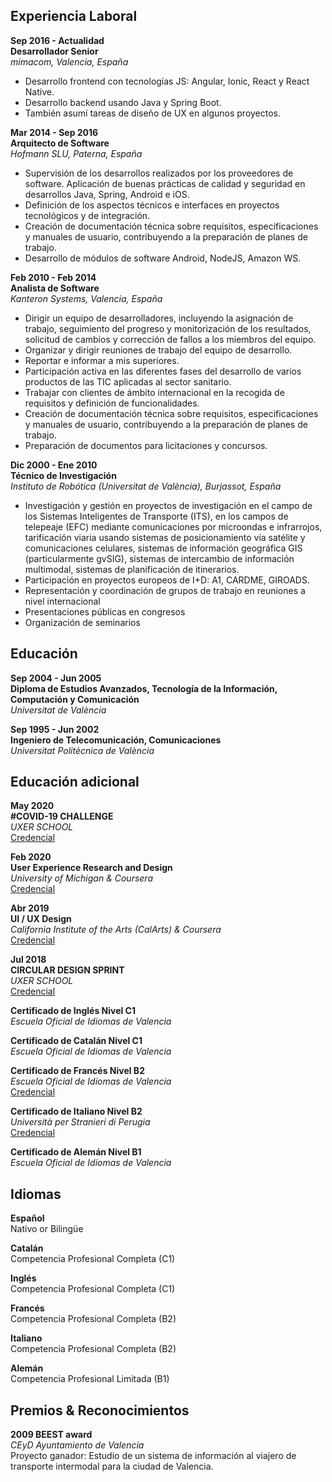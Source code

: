 ## Experiencia Laboral

**Sep 2016 - Actualidad**  
**Desarrollador Senior**  
_mimacom, Valencia, España_

- Desarrollo frontend con tecnologías JS: Angular, Ionic, React y React
  Native.
- Desarrollo backend usando Java y Spring Boot.
- También asumí tareas de diseño de UX en algunos proyectos.

**Mar 2014 - Sep 2016**  
**Arquitecto de Software**  
_Hofmann SLU, Paterna, España_

- Supervisión de los desarrollos realizados por los proveedores de software. Aplicación de buenas prácticas de calidad y seguridad en desarrollos Java, Spring, Android e iOS.
- Definición de los aspectos técnicos e interfaces en proyectos tecnológicos y de integración.
- Creación de documentación técnica sobre requisitos, especificaciones y manuales de usuario, contribuyendo a la preparación de planes de trabajo.
- Desarrollo de módulos de software Android, NodeJS, Amazon WS.

**Feb 2010 - Feb 2014**  
**Analista de Software**  
_Kanteron Systems, Valencia, España_

- Dirigir un equipo de desarrolladores, incluyendo la asignación de trabajo, seguimiento del progreso y monitorización de los resultados, solicitud de cambios y corrección de fallos a los miembros del equipo.
- Organizar y dirigir reuniones de trabajo del equipo de desarrollo.
- Reportar e informar a mis superiores.
- Participación activa en las diferentes fases del desarrollo de varios productos de las TIC aplicadas al sector sanitario.
- Trabajar con clientes de ámbito internacional en la recogida de requisitos y definición de funcionalidades.
- Creación de documentación técnica sobre requisitos, especificaciones y manuales de usuario, contribuyendo a la preparación de planes de trabajo.
- Preparación de documentos para licitaciones y concursos.

**Dic 2000 - Ene 2010**  
**Técnico de Investigación**  
_Instituto de Robótica (Universitat de València), Burjassot, España_

- Investigación y gestión en proyectos de investigación en el campo de los
  Sistemas Inteligentes de Transporte (ITS), en los campos de telepeaje (EFC)
  mediante comunicaciones por microondas e infrarrojos, tarificación viaria
  usando sistemas de posicionamiento vía satélite y comunicaciones celulares,
  sistemas de información geográfica GIS (particularmente gvSIG), sistemas
  de intercambio de información multimodal, sistemas de planificación de
  itinerarios.
- Participación en proyectos europeos de I+D: A1, CARDME, GIROADS.
- Representación y coordinación de grupos de trabajo en reuniones a nivel
  internacional
- Presentaciones públicas en congresos
- Organización de seminarios

## Educación

**Sep 2004 - Jun 2005**  
**Diploma de Estudios Avanzados, Tecnología de la Información, Computación y Comunicación**  
_Universitat de València_

**Sep 1995 - Jun 2002**  
**Ingeniero de Telecomunicación, Comunicaciones**  
_Universitat Politècnica de València_

## Educación adicional

**May 2020**  
**#COVID-19 CHALLENGE**  
_UXER SCHOOL_  
[Credencial](https://www.credential.net/d295142c-616a-45d2-8624-197c21ae9560)

**Feb 2020**  
**User Experience Research and Design**  
_University of Michigan & Coursera_  
[Credencial](https://www.coursera.org/account/accomplishments/specialization/KGXYHU6XPUKF)

**Abr 2019**  
**UI / UX Design**  
_California Institute of the Arts (CalArts) & Coursera_  
[Credencial](https://www.coursera.org/account/accomplishments/specialization/certificate/GGCGKG76M2B3)

**Jul 2018**  
**CIRCULAR DESIGN SPRINT**  
_UXER SCHOOL_  
[Credencial](http://www.uxerschool.com/wp-content/uploads/certificates/CIRCULAR-DESIGN-SPRINT-II-LO-CERTIFICATE-juanguillermo-aldasoro.pdf)

**Certificado de Inglés Nivel C1**  
_Escuela Oficial de Idiomas de Valencia_

**Certificado de Catalán Nivel C1**  
_Escuela Oficial de Idiomas de Valencia_

**Certificado de Francés Nivel B2**  
_Escuela Oficial de Idiomas de Valencia_  
[Credencial](https://drive.google.com/file/d/0B4UMA5fXTkkuYU9TV2VfVl96S3M/view)

**Certificado de Italiano Nivel B2**  
_Università per Stranieri di Perugia_  
[Credencial](https://drive.google.com/file/d/1Ofg8nM0cvC_dDlD-EsQftJJv-zC1kRor/view)

**Certificado de Alemán Nivel B1**  
_Escuela Oficial de Idiomas de Valencia_

## Idiomas

**Español**  
Nativo or Bilingüe

**Catalán**  
Competencia Profesional Completa (C1)

**Inglés**  
Competencia Profesional Completa (C1)

**Francés**  
Competencia Profesional Completa (B2)

**Italiano**  
Competencia Profesional Completa (B2)

**Alemán**  
Competencia Profesional Limitada (B1)

## Premios & Reconocimientos

**2009 BEEST award**  
_CEyD Ayuntamiento de Valencia_  
Proyecto ganador: Estudio de un sistema de información al viajero de transporte intermodal para la ciudad de Valencia.
